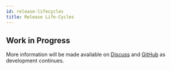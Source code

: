```yaml
---
id: release-lifecycles
title: Release Life-Cycles
---
```


## Work in Progress

More information will be made available on [Discuss](https://discuss.animeshon.com) and [GitHub](https://github.com/animeshon) as development continues.

